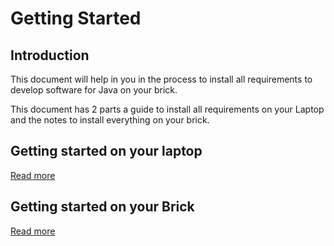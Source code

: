 # Getting Started

## Introduction

This document will help in you in the process to install all requirements to develop 
software for Java on your brick.

This document has 2 parts a guide to install all requirements on your Laptop and the notes
 to install everything on your brick.

## Getting started on your laptop

[Read more](laptop.md)

## Getting started on your Brick

[Read more](brick.md)